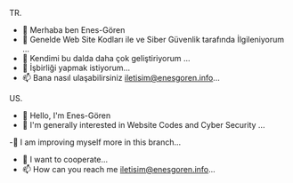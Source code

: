 TR.
- 👋 Merhaba ben Enes-Gören
- 👀 Genelde Web Site Kodları ile ve Siber Güvenlik tarafında İlgileniyorum ...
- 🌱 Kendimi bu dalda daha çok geliştiriyorum ...
- 💞️ İşbirliği yapmak istiyorum...
- 📫 Bana nasıl ulaşabilirsiniz iletisim@enesgoren.info...

US.
- 👋 Hello, I'm Enes-Gören
- 👀 I'm generally interested in Website Codes and Cyber ​​Security ...

-🌱 I am improving myself more in this branch...
- 💞️ I want to cooperate...
- 📫 How can you reach me iletisim@enesgoren.info...
